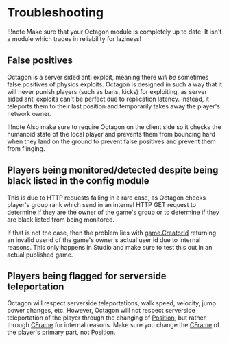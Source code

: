 # Troubleshooting

!!!note
    Make sure that your Octagon module is completely up to date. It isn't a module which trades in reliability for laziness!

## False positives

Octagon is a server sided anti exploit, meaning there *will be* sometimes false positives of physics exploits. Octagon is designed in such a way that it will never punish players (such as bans, kicks) for exploiting, as server sided anti exploits can't be perfect due to replication latency. Instead, it teleports them to their last position and temporarily takes away the player's network owner.

!!!note
     Also make sure to require Octagon on the client side so it checks the humanoid state of the local player and prevents them from bouncing hard when they land on the ground to prevent false positives and prevent them from flinging.


## Players being monitored/detected despite being black listed in the config module

This is due to HTTP requests failing in a rare case, as Octagon checks player's group rank which send in an internal HTTP GET request to determine if they are the owner of the game's group or to determine if they are black listed from being monitored. 

If that is not the case, then the problem lies with [game.CreatorId](https://developer.roblox.com/en-us/api-reference/property/DataModel/CreatorId) returning an invalid userid of the game's owner's actual user id due to internal reasons. This only happens in Studio and make sure to test this out in an actual published game.

## Players being flagged for serverside teleportation 

Octagon will respect serverside teleportations, walk speed, velocity, jump power changes, etc. However, Octagon will not respect serverside teleportation of the player through the changing of [Position](https://developer.roblox.com/en-us/api-reference/property/BasePart/Position), but rather through [CFrame](https://developer.roblox.com/en-us/api-reference/datatype/CFrame) for internal reasons. Make sure you change the [CFrame](https://developer.roblox.com/en-us/api-reference/datatype/CFrame) of the player's primary part, not [Position](https://developer.roblox.com/en-us/api-reference/property/BasePart/Position).

